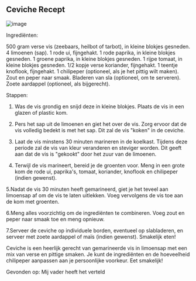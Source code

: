 ## Ceviche Recept

![image](https://github.com/A3A9N/markdown/assets/144899095/64bc60f9-4d2f-416a-a19f-0d69ba821003)


Ingrediënten:

500 gram verse vis (zeebaars, heilbot of tarbot), in kleine blokjes gesneden.
4 limoenen (sap).
1 rode ui, fijngehakt.
1 rode paprika, in kleine blokjes gesneden.
1 groene paprika, in kleine blokjes gesneden.
1 rijpe tomaat, in kleine blokjes gesneden.
1/2 kopje verse koriander, fijngehakt.
1 teentje knoflook, fijngehakt.
1 chilipeper (optioneel, als je het pittig wilt maken).
Zout en peper naar smaak.
Bladeren van sla (optioneel, om te serveren).
Zoete aardappel (optioneel, als bijgerecht).

Stappen:

1. Was de vis grondig en snijd deze in kleine blokjes. Plaats de vis in een glazen of plastic kom.
   
2. Pers het sap uit de limoenen en giet het over de vis. Zorg ervoor dat de vis volledig bedekt is met het sap. Dit zal de vis "koken" in de ceviche.
 
3. Laat de vis minstens 30 minuten marineren in de koelkast. Tijdens deze periode zal de vis van kleur veranderen en steviger worden. Dit geeft aan dat de vis is "gekookt" door het zuur van de limoenen.
   
4. Terwijl de vis marineert, bereid je de groenten voor. Meng in een grote kom de rode ui, paprika's, tomaat, koriander, knoflook en chilipeper (indien gewenst).

5.Nadat de vis 30 minuten heeft gemarineerd, giet je het teveel aan limoensap af om de vis te laten uitlekken. Voeg vervolgens de vis toe aan de kom met groenten.

6.Meng alles voorzichtig om de ingrediënten te combineren. Voeg zout en peper naar smaak toe en meng opnieuw.

7.Serveer de ceviche op individuele borden, eventueel op slabladeren, en serveer met zoete aardappel of maïs (indien gewenst). Smakelijk eten!

Ceviche is een heerlijk gerecht van gemarineerde vis in limoensap met een mix van verse en pittige smaken. Je kunt de ingrediënten en de hoeveelheid chilipeper aanpassen aan je persoonlijke voorkeur. Eet smakelijk!

Gevonden op: Mij vader heeft het verteld
